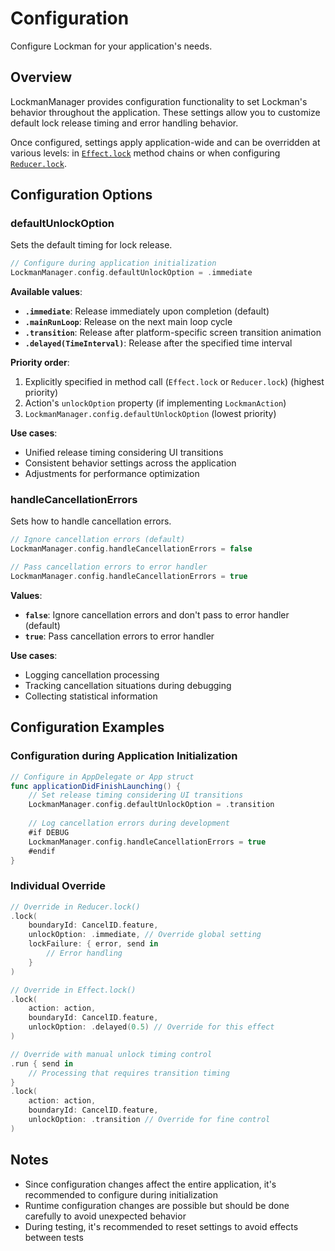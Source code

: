 # Configuration

Configure Lockman for your application's needs.

## Overview

LockmanManager provides configuration functionality to set Lockman's behavior throughout the application. These settings allow you to customize default lock release timing and error handling behavior.

Once configured, settings apply application-wide and can be overridden at various levels: in [`Effect.lock`](<doc:Lock>) method chains or when configuring [`Reducer.lock`](<doc:Lock>).

## Configuration Options

### defaultUnlockOption

Sets the default timing for lock release.

```swift
// Configure during application initialization
LockmanManager.config.defaultUnlockOption = .immediate
```

**Available values**:
- **`.immediate`**: Release immediately upon completion (default)
- **`.mainRunLoop`**: Release on the next main loop cycle
- **`.transition`**: Release after platform-specific screen transition animation
- **`.delayed(TimeInterval)`**: Release after the specified time interval

**Priority order**:
1. Explicitly specified in method call (`Effect.lock` or `Reducer.lock`) (highest priority)
2. Action's `unlockOption` property (if implementing `LockmanAction`)
3. `LockmanManager.config.defaultUnlockOption` (lowest priority)

**Use cases**:
- Unified release timing considering UI transitions
- Consistent behavior settings across the application
- Adjustments for performance optimization

### handleCancellationErrors

Sets how to handle cancellation errors.

```swift
// Ignore cancellation errors (default)
LockmanManager.config.handleCancellationErrors = false

// Pass cancellation errors to error handler
LockmanManager.config.handleCancellationErrors = true
```

**Values**:
- **`false`**: Ignore cancellation errors and don't pass to error handler (default)
- **`true`**: Pass cancellation errors to error handler

**Use cases**:
- Logging cancellation processing
- Tracking cancellation situations during debugging
- Collecting statistical information

## Configuration Examples

### Configuration during Application Initialization

```swift
// Configure in AppDelegate or App struct
func applicationDidFinishLaunching() {
    // Set release timing considering UI transitions
    LockmanManager.config.defaultUnlockOption = .transition
    
    // Log cancellation errors during development
    #if DEBUG
    LockmanManager.config.handleCancellationErrors = true
    #endif
}
```

### Individual Override

```swift
// Override in Reducer.lock()
.lock(
    boundaryId: CancelID.feature,
    unlockOption: .immediate, // Override global setting
    lockFailure: { error, send in
        // Error handling
    }
)

// Override in Effect.lock()
.lock(
    action: action,
    boundaryId: CancelID.feature,
    unlockOption: .delayed(0.5) // Override for this effect
)

// Override with manual unlock timing control
.run { send in
    // Processing that requires transition timing
}
.lock(
    action: action,
    boundaryId: CancelID.feature,
    unlockOption: .transition // Override for fine control
)
```

## Notes

- Since configuration changes affect the entire application, it's recommended to configure during initialization
- Runtime configuration changes are possible but should be done carefully to avoid unexpected behavior
- During testing, it's recommended to reset settings to avoid effects between tests

